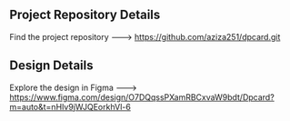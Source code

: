## Project Repository Details

Find the project repository ---> https://github.com/aziza251/dpcard.git


## Design Details

Explore the design in Figma ---> https://www.figma.com/design/O7DQqssPXamRBCxvaW9bdt/Dpcard?m=auto&t=nHIv9jWJQEorkhVl-6
